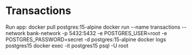 # Transactions
Run app:
  docker pull postgres:15-alpine
  docker run --name transactions --network bank-network -p 5432:5432 -e POSTGRES_USER=root -e POSTGRES_PASSWORD=secret -d postgres:15-alpine
  docker logs postgres15
  docker exec -it postgres15 psql -U root
